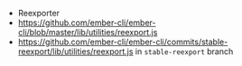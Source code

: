 * Reexporter
* https://github.com/ember-cli/ember-cli/blob/master/lib/utilities/reexport.js
* https://github.com/ember-cli/ember-cli/commits/stable-reexport/lib/utilities/reexport.js in `stable-reexport` branch
